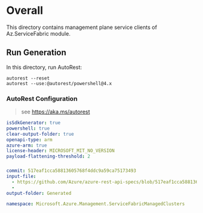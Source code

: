 # Overall

This directory contains management plane service clients of Az.ServiceFabric module.

## Run Generation

In this directory, run AutoRest:

```
autorest --reset
autorest --use:@autorest/powershell@4.x
```

### AutoRest Configuration

> see https://aka.ms/autorest

``` yaml
isSdkGenerator: true
powershell: true
clear-output-folder: true
openapi-type: arm
azure-arm: true
license-header: MICROSOFT_MIT_NO_VERSION
payload-flattening-threshold: 2
```

###

``` yaml
commit: 517eaf1cca58813605768f4ddc9a59ca75173493
input-file:
  - https://github.com/Azure/azure-rest-api-specs/blob/517eaf1cca58813605768f4ddc9a59ca75173493/specification/servicefabricmanagedclusters/resource-manager/Microsoft.ServiceFabric/preview/2025-03-01-preview/servicefabricmanagedclusters.json
  - 
output-folder: Generated

namespace: Microsoft.Azure.Management.ServiceFabricManagedClusters
```
